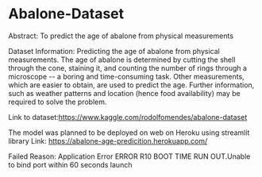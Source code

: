 # Abalone-Dataset

Abstract: To predict the age of abalone from physical measurements

Dataset Information: Predicting the age of abalone from physical measurements. The age of abalone is determined by cutting the shell through the cone, staining it, and counting the number of rings through a microscope -- a boring and time-consuming task. Other measurements, which are easier to obtain, are used to predict the age. Further information, such as weather patterns and location (hence food availability) may be required to solve the problem.

Link to dataset:https://www.kaggle.com/rodolfomendes/abalone-dataset


The model was planned to be deployed on web on Heroku using streamlit library
Link: https://abalone-age-predicition.herokuapp.com/

Failed
Reason: Application Error
ERROR R10 BOOT TIME RUN OUT.Unable to bind port within 60 seconds launch
